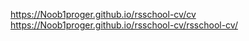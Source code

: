 https://Noob1proger.github.io/rsschool-cv/cv
https://Noob1proger.github.io/rsschool-cv/rsschool-cv/
